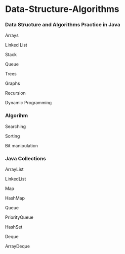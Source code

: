 # Data-Structure-Algorithms
### Data Structure and Algorithms Practice in Java


Arrays

Linked List

Stack

Queue

Trees

Graphs


Recursion

Dynamic Programming

### Algorihm

Searching 

Sorting

Bit manipulation


### Java Collections

ArrayList

LinkedList

Map

HashMap

Queue

PriorityQueue

HashSet

Deque

ArrayDeque
